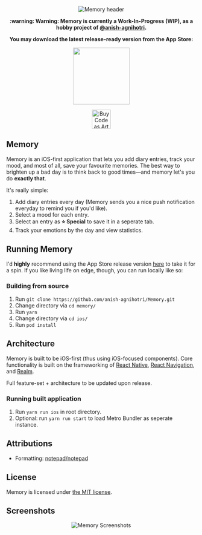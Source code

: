 <p align="center"><img src="https://i.imgur.com/nrP2uza.png" alt="Memory header"/></p>
<p align="center"><strong>:warning: Warning: Memory is currently a Work-In-Progress (WIP), as a hobby project of <a href="https://github.com/anish-agnihotri">@anish-agnihotri</a>.</strong></p>
<p align="center"><strong>You may download the latest release-ready version from the App Store:</strong></p>
<p align="center"><a href="https://apps.apple.com/ca/app/memory-mood-tracker-diary/id1500958805"><img src="https://i.ya-webdesign.com/images/app-store-download-button-png.png" width="150"/></a></p>
<p align="center"<a href="https://www.codeasart.com/Anish-Agnihotri/Memory"><img src="https://shields.io/badge/Buy-Code%20As%20Art-purple?logo=ethereum&style=for-the-badge" alt="Buy Code as Art" height="50"></a></p>


## Memory
Memory is an iOS-first application that lets you add diary entries, track your mood, and most of all, save your favourite memories. The best way to brighten up a bad day is to think back to good times—and memory let's you do **exactly that**.

It's really simple:
1. Add diary entries every day (Memory sends you a nice push notification everyday to remind you if you'd like).
2. Select a mood for each entry.
3. Select an entry as **:star: Special** to save it in a seperate tab.
4. Track your emotions by the day and view statistics.

## Running Memory
I'd **highly** recommend using the App Store release version [here](https://apps.apple.com/ca/app/memory-mood-tracker-diary/id1500958805) to take it for a spin. If you like living life on edge, though, you can run locally like so:

### Building from source
1. Run `git clone https://github.com/anish-agnihotri/Memory.git`
2. Change directory via `cd memory/`
3. Run `yarn`
4. Change directory via `cd ios/`
5. Run `pod install`

## Architecture
Memory is built to be iOS-first (thus using iOS-focused components). Core functionality is built on the frameworking of [React Native](https://github.com/facebook/react-native), [React Navigation](https://github.com/react-navigation/react-navigation), and [Realm](https://github.com/realm/realm-js).

Full feature-set + architecture to be updated upon release.

### Running built application
1. Run `yarn run ios` in root directory.
2. Optional: run `yarn run start` to load Metro Bundler as seperate instance.

## Attributions
* Formatting: [notepad/notepad](https://github.com/notepad/notepad/blob/master/README.md)

## License
Memory is licensed under [the MIT license](https://github.com/anish-agnihotri/Memory/blob/master/LICENSE.md).

## Screenshots
<p align="center"><img src="https://i.imgur.com/qUBhikR.png" alt="Memory Screenshots"/></p>
